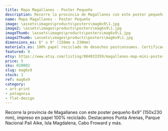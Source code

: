 ```yaml
---
title: Mapa Magallanes - Poster Pequeño
description: Recorre la provincia de Magallanes con este poster pequeño 6x9", impreso en papel 100% reciclado.
name: Mapa Magallanes - Poster Pequeño
image: \assets\images\products\posters\mag6x9\1.jpg
image2: \assets\images\products\posters\mag6x9\1.jpg
imageThumb: \assets\images\products\posters\mag6x9\1.jpg
image2Thumb: \assets\images\products\posters\mag6x9\1.jpg
dimensions_es: 6" x 9" (150mm x 230mm)
materials_es: 100% papel reciclado de desechos postconsumos. Certificado FSC.
featured: 0
etsy: https://www.etsy.com/listing/904933359/magallanes-map-mini-poster-patagonia
price: 5
sku: 020002
slug: mag6x9
stock: 1
ref: mag6x9
category:
- art-print
- patagonia
- flat-design
---
```

Recorre la provincia de Magallanes con este poster pequeño 6x9” (150x230 mm), impreso en papel 100% reciclado. Destacamos Punta Arenas, Parque Nacional Pali Aike, Isla Magdalena, Cabo Froward y más.
